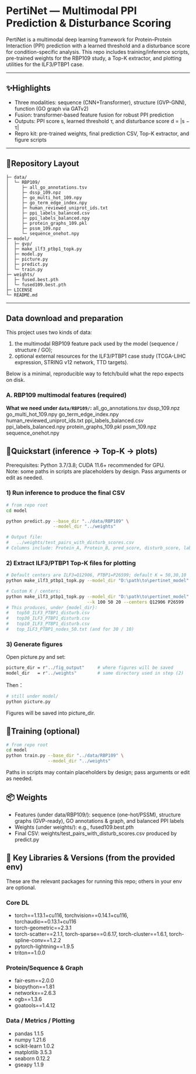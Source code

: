 # PertiNet — Multimodal PPI Prediction & Disturbance Scoring

PertiNet is a multimodal deep learning framework for Protein–Protein Interaction (PPI) prediction with a learned threshold and a disturbance score for condition-specific analysis.
This repo includes training/inference scripts, pre-trained weights for the RBP109 study, a Top-K extractor, and plotting utilities for the ILF3/PTBP1 case.

---

## ✨Highlights

- Three modalities: sequence (CNN+Transformer), structure (GVP-GNN), function (GO graph via GATv2)
- Fusion: transformer-based feature fusion for robust PPI prediction
- Outputs: PPI score s, learned threshold τ, and disturbance score d = |s − τ|
- Repro kit: pre-trained weights, final prediction CSV, Top-K extractor, and figure scripts

---

## 📁Repository Layout 
```text
├─ data/
│  └─ RBP109/
│     ├─ all_go_annotations.tsv
│     ├─ dssp_109.npz
│     ├─ go_multi_hot_109.npy
│     ├─ go_term_edge_index.npy
│     ├─ human_reviewed_uniprot_ids.txt
│     ├─ ppi_labels_balanced.csv
│     ├─ ppi_labels_balanced.npy
│     ├─ protein_graphs_109.pkl
│     ├─ pssm_109.npz
│     └─ sequence_onehot.npy
├─ model/
│  ├─ gvp/
│  ├─ make_ilf3_ptbp1_topk.py
│  ├─ model.py
│  ├─ picture.py
│  ├─ predict.py
│  └─ train.py
├─ weights/
│  ├─ fused.best.pth
│  └─ fused109.best.pth
├─ LICENSE
└─ README.md
```
---

## Data download and preparation
This project uses two kinds of data:
1) the multimodal RBP109 feature pack used by the model (sequence / structure / GO);
2) optional external resources for the ILF3/PTBP1 case study (TCGA-LIHC expression, STRING v12 network, TTD targets).

Below is a minimal, reproducible way to fetch/build what the repo expects on disk.

### A. RBP109 multimodal features (required)

**What we need under `data/RBP109/`:**
all_go_annotations.tsv
dssp_109.npz
go_multi_hot_109.npy
go_term_edge_index.npy
human_reviewed_uniprot_ids.txt
ppi_labels_balanced.csv
ppi_labels_balanced.npy
protein_graphs_109.pkl
pssm_109.npz
sequence_onehot.npy

## 🚀Quickstart (inference -> Top-K -> plots)

Prerequisites: Python 3.7/3.8; CUDA 11.6+ recommended for GPU.  
Note: some paths in scripts are placeholders by design. Pass arguments or edit as needed.

### 1) Run inference to produce the final CSV
```bash
# from repo root
cd model

python predict.py --base_dir "../data/RBP109" \
                  --model_dir "../weights"

# Output file:
#   ../weights/test_pairs_with_disturb_scores.csv
# Columns include: Protein_A, Protein_B, pred_score, disturb_score, label, ...
```
### 2) Extract ILF3/PTBP1 Top-K files for plotting
```bash
# Default centers are ILF3=Q12906, PTBP1=P26599; default K = 50,30,10
python make_ilf3_ptbp1_topk.py --model_dir "D:\path\to\pertinet_model"

# Custom K / centers:
python make_ilf3_ptbp1_topk.py --model_dir "D:\path\to\pertinet_model" \
                               --k 100 50 20 --centers Q12906 P26599
# This produces, under {model_dir}:
#   top50_ILF3_PTBP1_disturb.csv
#   top30_ILF3_PTBP1_disturb.csv
#   top10_ILF3_PTBP1_disturb.csv
#   top_ILF3_PTBP1_nodes_50.txt (and for 30 / 10)
```

### 3) Generate figures
Open picture.py and set:
```bash
picture_dir = r"../fig_output"     # where figures will be saved
model_dir   = r"../weights"        # same directory used in step (2)
```
Then：
```bash
# still under model/
python picture.py
```
Figures will be saved into picture_dir.

## 🧪Training (optional)
```bash
# from repo root
cd model
python train.py --base_dir "../data/RBP109" \
                --model_dir "../weights"
```
Paths in scripts may contain placeholders by design; pass arguments or edit as needed.

## 📦 Weights

- Features (under data/RBP109/): sequence (one-hot/PSSM), structure graphs (GVP-ready), GO annotations & graph, and balanced PPI labels
- Weights (under weights/): e.g., fused109.best.pth
- Final CSV: weights/test_pairs_with_disturb_scores.csv produced by predict.py

## 🔧 Key Libraries & Versions (from the provided env)
These are the relevant packages for running this repo; others in your env are optional.
### Core DL
- torch==1.13.1+cu116, torchvision==0.14.1+cu116, torchaudio==0.13.1+cu116
- torch-geometric==2.3.1
- torch-scatter==2.1.1, torch-sparse==0.6.17, torch-cluster==1.6.1, torch-spline-conv==1.2.2
- pytorch-lightning==1.9.5 
- triton==1.0.0

### Protein/Sequence & Graph
- fair-esm==2.0.0 
- biopython==1.81
- networkx==2.6.3
- ogb==1.3.6
- goatools==1.4.12

### Data / Metrics / Plotting
- pandas 1.1.5
- numpy 1.21.6
- scikit-learn 1.0.2
- matplotlib 3.5.3
- seaborn 0.12.2
- gseapy 1.1.9
